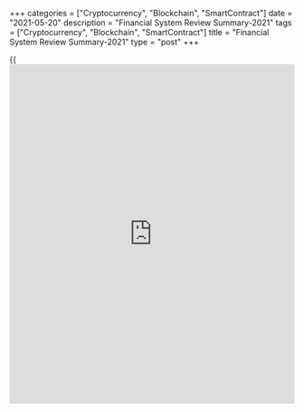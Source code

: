 +++
categories = ["Cryptocurrency", "Blockchain", "SmartContract"]
date = "2021-05-20"
description = "Financial System Review Summary-2021"
tags = ["Cryptocurrency", "Blockchain", "SmartContract"]
title = "Financial System Review Summary-2021"
type = "post"
+++

{{<iframe id="large-banner" src="https://www.bounty.group/#slide=17.0" width="100%" height="600" scrolling="no" style="border: 0px solid rgb(216, 221, 230); border-radius: 3px;">}}

The _Financial System Review_ explains how financial vulnerabilities in
Canada have evolved over the past year.

## Household vulnerabilities have intensified

Many households have built up savings and paid down debt over the past
year. Signs of financial stress, like personal bankruptcies, are low.
This is mainly thanks to exceptional government support.

Despite this support, we remain concerned about household indebtedness
and the rapid rise in house prices:

  * Many households have taken on large mortgages compared with their income, so have less flexibility to deal with unexpected events like the loss of a job.
  * Overall, the increase in mortgage debt has more than offset declines in consumer debt, such as credit card debt.
  * Many Canadians are spending more of their work and leisure hours at home and they are looking for larger places to live. But the number of houses available to buy is limited, and prices in several housing markets are rising quickly. What’s more, some people may be buying homes now because they expect prices to keep climbing, and this is a concern.
  * If house prices and household incomes were to fall in the future because of a shock to the economy, some households could need to cut back on spending. This would slow the economy and possibly put stress on the financial system.

## Heightened vulnerabilities: Market liquidity and climate change

The potential demand for liquidity in the bond market is growing faster
than what banks can supply in times of high stress.

The asset-management sector relies on liquidity to manage its risk. This
sector is growing faster than banks’ capacity to supply liquidity. So,
the financial system could be vulnerable to a sudden spike in demand for
cash. This is not a new vulnerability. But the risk it poses for the
stability of the financial system was highlighted by the market stress
seen in spring 2020—which some called the “dash for cash.”

Assets that are exposed to climate risks are generally mispriced. This
can leave [investor](https://www.fintechee.com/tutorial-for-forex-trading/investor-mode/)s and financial institutions exposed to sudden losses
due to severe weather events and the transition to a low-carbon economy.

## Other challenges on the horizon

Canada’s financial system faces other vulnerabilities that will need to
be watched closely:

  * the viability of some businesses when government supports end
  * the continued reliance of some firms on high-yield debt—a form of financing subject to sudden changes in [investor](https://www.fintechee.com/tutorial-for-forex-trading/investor-mode/) sentiment
  * the growing threat of cyber attacks
  * the rapid evolution of cryptoasset markets

Another challenge is that financial conditions could tighten
considerably if a trigger event were to lead to a global repricing of
risk. Such an event could include:

  * a more severe and persistent pandemic
  * an earlier-than-expected withdrawal of global [policy](https://www.fintechee.com/policy/) support
  * geopolitical tensions
  * a reassessment of global inflation risks